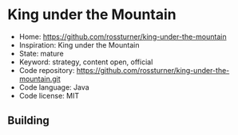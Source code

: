 # King under the Mountain

- Home: https://github.com/rossturner/king-under-the-mountain
- Inspiration: King under the Mountain
- State: mature
- Keyword: strategy, content open, official
- Code repository: https://github.com/rossturner/king-under-the-mountain.git
- Code language: Java
- Code license: MIT

## Building
